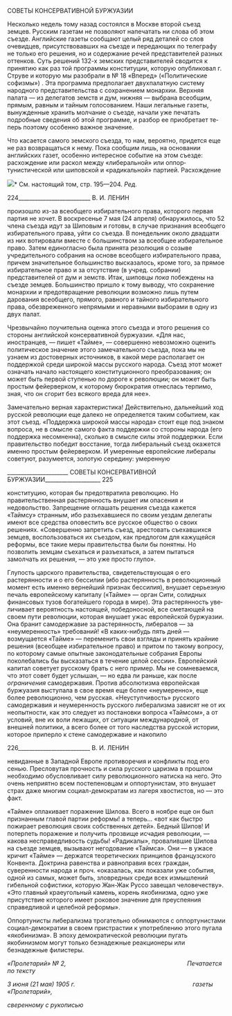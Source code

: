 СОВЕТЫ КОНСЕРВАТИВНОЙ БУРЖУАЗИИ

Несколько недель тому назад состоялся в Москве второй съезд земцев. Русским газе­там не позволяют напечатать ни слова об этом съезде. Английские газеты сообщают целый ряд деталей со слов очевидцев, присутствовавших на съезде и передающих по телеграфу не только его решения, но и содержание речей представителей разных от­тенков. Суть решений 132-х земских представителей сводится к принятию как раз той программы конституции, которую опубликовал г. Струве и которую мы разобрали в № 18 «Вперед» («Политические софизмы») . Эта программа предполагает двухпалат­ную систему народного представительства с сохранением монархии. Верхняя палата — из делегатов земств и дум, нижняя — выбрана всеобщим, прямым, равным и тайным голосованием. Наши легальные газеты, вынужденные хранить молчание о съезде, нача­ли уже печатать подробные сведения об этой программе, и разбор ее приобретает те­перь поэтому особенно важное значение.

Что касается самого земского съезда, то нам, вероятно, придется еще не раз возвра­щаться к нему. Пока сообщим лишь, на основании английских газет, особенно интерес­ное событие на этом съезде: расхождение или раскол между «либеральной» или оппор­тунистической или шиповской и «радикальной» партией. Расхождение

![](file:///C:/Users/bot32/AppData/Local/Temp/msohtmlclip1/01/clip_image001.png)* См. настоящий том, стр. 195—204. _Ред._

  

224__________________________ В. И. ЛЕНИН

произошло из-за всеобщего избирательного права, которого первая партия не хочет. В воскресенье 7 мая (24 апреля) обнаружилось, что 52 члена съезда идут за Шиповым и готовы, в случае признания всеобщего избирательного права, уйти со съезда. В поне­дельник около двадцати из них вотировали вместе с большинством за всеобщее изби­рательное право. Затем единогласно была принята резолюция о созыве учредительного собрания на основе всеобщего избирательного права, причем значительное большинст­во высказалось, кроме того, за прямое избирательное право и за отсутствие (в учред. собрании) представителей от дум и земств. Итак, шиповцы _пока_ побеждены на съезде земцев. Большинство пришло к тому выводу, что сохранение монархии и предотвраще­ние революции возможно лишь путем дарования всеобщего, прямого, равного и тайно­го избирательного права, обезвреженного непрямыми и неравными выборами в одну из двух палат.

Чрезвычайно поучительна оценка этого съезда и этого решения со стороны англий­ской консервативной буржуазии. «Для нас, иностранцев, — пишет «Тайме», — совер­шенно невозможно оценить политическое значение этого замечательного съезда, пока мы не узнаем из достоверных источников, в какой мере располагает он поддержкой среди широкой массы русского народа. Съезд этот может означать начало настоящего конституционного преобразования; он может быть первой ступенью по дороге к рево­люции; он может быть простым фейерверком, к которому бюрократия отнеслась тер­пимо, зная, что он сгорит без всякого вреда для нее».

Замечательно верная характеристика! Действительно, дальнейший ход русской ре­волюции еще далеко не определяется таким событием, как этот съезд. «Поддержка ши­рокой массы народа» стоит еще под знаком вопроса, не в смысле самого факта под­держки со стороны народа (его поддержка несомненна), сколько в смысле силы этой поддержки. Если правительство победит восстание, тогда либеральный съезд окажется именно простым фейерверком. И умеренные европейские либералы советуют, разуме­ется, золотую середину: умеренную

  

______________________ СОВЕТЫ КОНСЕРВАТИВНОЙ БУРЖУАЗИИ____________________ 225

конституцию, которая бы предотвратила революцию. Но правительственная растерян­ность внушает им опасения и недовольство. Запрещение оглашать решения съезда ка­жется «Таймсу» странным, ибо разъехавшиеся по своим уездам делегаты имеют все средства оповестить все русское общество о своих решениях. «Совершенно запретить съезд, арестовать съехавшихся земцев, воспользоваться их съездом, как предлогом для кажущейся реформы, все такие меры правительства были бы понятны. Но позволить земцам съехаться и разъехаться, а затем пытаться замолчать их решения, — это уже просто глупо».

Глупость царского правительства, свидетельствующая о его растерянности и о его бессилии (ибо растерянность в революционный момент есть именно вернейший при­знак бессилия), внушает серьезную печаль европейскому капиталу («Тайме» — орган Сити, солидных финансовых тузов богатейшего города в мире). Эта растерянность уве­личивает вероятность настоящей, победоносной, все сметающей на своем пути рево­люции, которая внушает ужас европейской буржуазии. Она бранит самодержавие за растерянность, либералов — за «неумеренность» требований! «В каких-нибудь пять дней — возмущается «Тайме» — переменить свои взгляды и принять крайние решения (всеобщее избирательное право) и притом по такому вопросу, по которому самые опытные законодательные собрания Европы поколебались бы высказаться в течение целой сессии». Европейский капитал советует русскому брать с него пример. Мы не сомневаемся, что этот совет будет услышан, — но едва ли раньше, как после _ограниче­ния_ самодержавия. Против абсолютизма европейская буржуазия выступала в свое вре­мя еще более «неумеренно», еще более революционно, чем русская. «Неуступчивость» русского самодержавия и неумеренность русского либерализма зависят не от их не­опытности, как это следует из постановки вопроса «Таймсом», а от условий, вне их во­ли лежащих, от ситуации международной, от внешней политики, а всего более от того наследства русской истории, которое приперло к стене самодержавие и накопило

  

226__________________________ В. И. ЛЕНИН

невиданные в Западной Европе противоречия и конфликты под его сенью. Пресловутая прочность и сила русского царизма в прошлом необходимо обусловливает силу рево­люционного натиска на него. Это очень неприятно всем постепеновцам и оппортуни­стам, это внушает страх даже многим социал-демократам из лагеря хвостистов, но — это факт.

«Тайме» оплакивает поражение Шилова. Всего в ноябре еще он был признанным главой партии реформы! а теперь... «вот как быстро пожирает революция своих собст­венных детей». Бедный Шипов! И потерпеть поражение и получить прозвище исчадия революции, — какова несправедливость судьбы! «Радикалы», провалившие Шилова на съезде земцев, вызывают негодование «Таймса». Они — в ужасе кричит «Тайме» — держатся теоретических принципов французского Конвента. Доктрина равенства и рав­ноправия всех граждан, суверенности народа и проч. «оказалась, как показали уже со­бытия, одной из самых, может быть, зловредных среди всех измышлений гибельной софистики, которую Жан-Жак Руссо завещал человечеству». «Это главный краеуголь­ный камень, корень якобинизма, одно уже присутствие которого имеет роковое значе­ние для преуспеяния справедливой и целебной реформы».

Оппортунисты либерализма трогательно обнимаются с оппортунистами социал-демократии в своем пристрастии к употреблению этого пугала «якобинизма». В эпоху демократической революции пугать якобинизмом могут только безнадежные реакцио­неры или безнадежные филистеры.

_«Пролетарий» № 2,                                                                       Печатается по тексту_

_3 июня (21 мая) 1905 г.                                                                     газеты «Пролетарий»,_

_сверенному с рукописью_